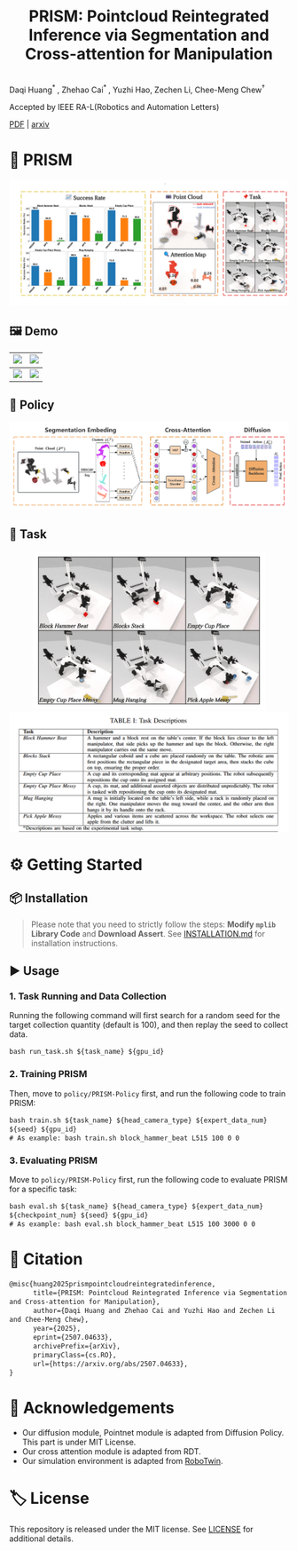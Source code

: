<h1 align="center">
    PRISM: Pointcloud Reintegrated Inference via Segmentation and Cross-attention for Manipulation<br>
</h1>

<br>Daqi Huang<sup>* </sup>, Zhehao Cai<sup>* </sup>, Yuzhi Hao, Zechen Li, Chee-Meng Chew<sup>†</sup>

Accepted by IEEE RA-L(Robotics and Automation Letters)

[PDF](https://ieeexplore.ieee.org/document/11150701) | [arxiv](http://arxiv.org/abs/2507.04633)<br>
# 🚀 PRISM
![abstra](./files/abstra.png)
## 🖼️ Demo
| <img src="./files/blocks_stack.gif" width="450"> | <img src="./files/empty_cup_place.gif" width="450"> |
| --- | --- |
| <img src="./files/empty_cup_place_messy.gif" width="450"> | <img src="./files/pick_apple_messy.gif" width="450"> |

## 🧩 Policy
![Method](./files/method.png)
## 🎯 Task
<p align="center">
  <img src="./files/task.png" alt="task" width="420"> <img src="./files/task_descrip.png" alt="task_descrip" width=580">
</p>


# ⚙️ Getting Started

## 📦 Installation
> Please note that you need to strictly follow the steps: **Modify `mplib` Library Code** and **Download Assert**.
See [INSTALLATION.md](./INSTALLATION.md) for installation instructions.

## ▶️ Usage 
### 1. Task Running and Data Collection
Running the following command will first search for a random seed for the target collection quantity (default is 100), and then replay the seed to collect data.
```
bash run_task.sh ${task_name} ${gpu_id}
```
### 2. Training PRISM
Then, move to `policy/PRISM-Policy` first, and run the following code to train PRISM:
```
bash train.sh ${task_name} ${head_camera_type} ${expert_data_num} ${seed} ${gpu_id}
# As example: bash train.sh block_hammer_beat L515 100 0 0
```
### 3. Evaluating PRISM
Move to `policy/PRISM-Policy` first, run the following code to evaluate PRISM for a specific task:
```
bash eval.sh ${task_name} ${head_camera_type} ${expert_data_num} ${checkpoint_num} ${seed} ${gpu_id}
# As example: bash eval.sh block_hammer_beat L515 100 3000 0 0
```
# 🔖 Citation
```
@misc{huang2025prismpointcloudreintegratedinference,
      title={PRISM: Pointcloud Reintegrated Inference via Segmentation and Cross-attention for Manipulation}, 
      author={Daqi Huang and Zhehao Cai and Yuzhi Hao and Zechen Li and Chee-Meng Chew},
      year={2025},
      eprint={2507.04633},
      archivePrefix={arXiv},
      primaryClass={cs.RO},
      url={https://arxiv.org/abs/2507.04633}, 
}
```

# 🙏 Acknowledgements
- Our diffusion module, Pointnet module is adapted from Diffusion Policy. This part is under MIT License.
- Our cross attention module is adapted from RDT.
- Our simulation environment is adapted from [RoboTwin](https://github.com/TianxingChen/RoboTwin).

# 🏷 License
This repository is released under the MIT license. See [LICENSE](./LICENSE.txt) for additional details.

